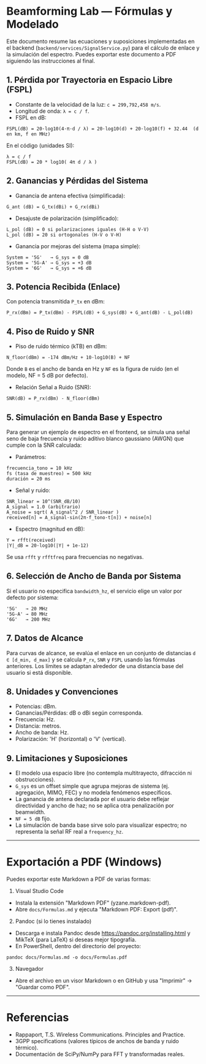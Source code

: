 # Beamforming Lab — Fórmulas y Modelado

Este documento resume las ecuaciones y suposiciones implementadas en el backend (`backend/services/SignalService.py`) para el cálculo de enlace y la simulación del espectro. Puedes exportar este documento a PDF siguiendo las instrucciones al final.

## 1. Pérdida por Trayectoria en Espacio Libre (FSPL)

- Constante de la velocidad de la luz: `c = 299,792,458 m/s`.
- Longitud de onda: `λ = c / f`.
- FSPL en dB:

```
FSPL(dB) = 20·log10(4·π·d / λ) = 20·log10(d) + 20·log10(f) + 32.44  (d en km, f en MHz)
```

En el código (unidades SI):

```
λ = c / f
FSPL(dB) = 20 * log10( 4π d / λ )
```

## 2. Ganancias y Pérdidas del Sistema

- Ganancia de antena efectiva (simplificada):
```
G_ant (dB) = G_tx(dBi) + G_rx(dBi)
```
- Desajuste de polarización (simplificado):
```
L_pol (dB) = 0 si polarizaciones iguales (H-H o V-V)
L_pol (dB) = 20 si ortogonales (H-V o V-H)
```
- Ganancia por mejoras del sistema (mapa simple):
```
System = '5G'   → G_sys = 0 dB
System = '5G-A' → G_sys = +3 dB
System = '6G'   → G_sys = +6 dB
```

## 3. Potencia Recibida (Enlace)

Con potencia transmitida `P_tx` en dBm:

```
P_rx(dBm) = P_tx(dBm) - FSPL(dB) + G_sys(dB) + G_ant(dB) - L_pol(dB)
```

## 4. Piso de Ruido y SNR

- Piso de ruido térmico (kTB) en dBm:
```
N_floor(dBm) = -174 dBm/Hz + 10·log10(B) + NF
```
Donde `B` es el ancho de banda en Hz y `NF` es la figura de ruido (en el modelo, NF = 5 dB por defecto).

- Relación Señal a Ruido (SNR):
```
SNR(dB) = P_rx(dBm) - N_floor(dBm)
```

## 5. Simulación en Banda Base y Espectro

Para generar un ejemplo de espectro en el frontend, se simula una señal seno de baja frecuencia y ruido aditivo blanco gaussiano (AWGN) que cumple con la SNR calculada:

- Parámetros:
```
frecuencia_tono = 10 kHz
fs (tasa de muestreo) = 500 kHz
duración = 20 ms
```
- Señal y ruido:
```
SNR_linear = 10^(SNR_dB/10)
A_signal = 1.0 (arbitrario)
A_noise = sqrt( A_signal^2 / SNR_linear )
received[n] = A_signal·sin(2π·f_tono·t[n]) + noise[n]
```
- Espectro (magnitud en dB):
```
Y = rfft(received)
|Y|_dB = 20·log10(|Y| + 1e-12)
```
Se usa `rfft` y `rfftfreq` para frecuencias no negativas.

## 6. Selección de Ancho de Banda por Sistema

Si el usuario no especifica `bandwidth_hz`, el servicio elige un valor por defecto por sistema:

```
'5G'   → 20 MHz
'5G-A' → 80 MHz
'6G'   → 200 MHz
```

## 7. Datos de Alcance

Para curvas de alcance, se evalúa el enlace en un conjunto de distancias `d ∈ [d_min, d_max]` y se calcula `P_rx`, `SNR` y `FSPL` usando las fórmulas anteriores. Los límites se adaptan alrededor de una distancia base del usuario si está disponible.

## 8. Unidades y Convenciones

- Potencias: dBm.
- Ganancias/Pérdidas: dB o dBi según corresponda.
- Frecuencia: Hz.
- Distancia: metros.
- Ancho de banda: Hz.
- Polarización: 'H' (horizontal) o 'V' (vertical).

## 9. Limitaciones y Suposiciones

- El modelo usa espacio libre (no contempla multitrayecto, difracción ni obstrucciones).
- `G_sys` es un offset simple que agrupa mejoras de sistema (ej. agregación, MIMO, FEC) y no modela fenómenos específicos.
- La ganancia de antena declarada por el usuario debe reflejar directividad y ancho de haz; no se aplica otra penalización por beamwidth.
- `NF = 5 dB` fijo.
- La simulación de banda base sirve solo para visualizar espectro; no representa la señal RF real a `frequency_hz`.

---

# Exportación a PDF (Windows)

Puedes exportar este Markdown a PDF de varias formas:

1) Visual Studio Code
- Instala la extensión "Markdown PDF" (yzane.markdown-pdf).
- Abre `docs/Formulas.md` y ejecuta "Markdown PDF: Export (pdf)".

2) Pandoc (si lo tienes instalado)
- Descarga e instala Pandoc desde https://pandoc.org/installing.html y MikTeX (para LaTeX) si deseas mejor tipografía.
- En PowerShell, dentro del directorio del proyecto:
```
pandoc docs/Formulas.md -o docs/Formulas.pdf
```

3) Navegador
- Abre el archivo en un visor Markdown o en GitHub y usa "Imprimir" → "Guardar como PDF".

---

# Referencias
- Rappaport, T.S. Wireless Communications. Principles and Practice.
- 3GPP specifications (valores típicos de anchos de banda y ruido térmico).
- Documentación de SciPy/NumPy para FFT y transformadas reales.
